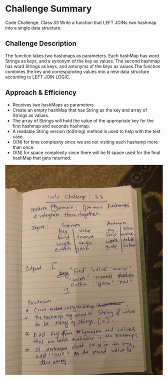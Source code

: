 # Challenge Summary
Code Challenge: Class 33 
Write a function that LEFT JOINs two hashmap into a single data structure.

## Challenge Description
The function takes two hashmaps as parameters. Each hashMap has word Strings as keys, and a 
synonym of the key as values. The second hashmap has word Strings as keys, and antonyms of the keys
as values.The function combines the key and corresponding values into a new data structure according to
LEFT JOIN LOGIC. 

## Approach & Efficiency
<!-- What approach did you take? Why? What is the Big O space/time for this approach? -->
- Receives two hashMaps as parameters.
- Create an empty hashMap that has String as the key and array of Strings as values.
- The array of Strings will hold the value of the appropriate key for the first hashmap and seconds hashmap.
- A readable String version (toString) method is used to help with the test case.
- O(N) for time complexity since we are not visiting each hashamp more than once.
- O(N) for space complexity since there will be N space used for the final hashMap that gets returned.
<!-- Embedded whiteboard image -->
![](../assets/challenge-33.jpg)

